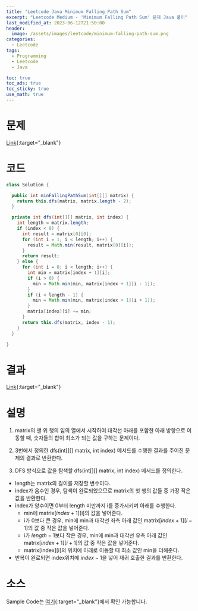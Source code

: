 ```yaml
---
title: "Leetcode Java Minimum Falling Path Sum"
excerpt: "Leetcode Medium - 'Minimum Falling Path Sum' 문제 Java 풀이"
last_modified_at: 2023-06-12T21:50:00
header:
  image: /assets/images/leetcode/minimum-falling-path-sum.png
categories:
  - Leetcode
tags:
  - Programming
  - Leetcode
  - Java

toc: true
toc_ads: true
toc_sticky: true
use_math: true
---
```

# 문제
[Link](https://leetcode.com/problems/minimum-falling-path-sum){:target="_blank"}

# 코드
```java
class Solution {

  public int minFallingPathSum(int[][] matrix) {
    return this.dfs(matrix, matrix.length - 2);
  }

  private int dfs(int[][] matrix, int index) {
    int length = matrix.length;
    if (index < 0) {
      int result = matrix[0][0];
      for (int i = 1; i < length; i++) {
        result = Math.min(result, matrix[0][i]);
      }
      return result;
    } else {
      for (int i = 0; i < length; i++) {
        int min = matrix[index + 1][i];
        if (i > 0) {
          min = Math.min(min, matrix[index + 1][i - 1]);
        }
        if (i < length - 1) {
          min = Math.min(min, matrix[index + 1][i + 1]);
        }
        matrix[index][i] += min;
      }
      return this.dfs(matrix, index - 1);
    }
  }

}
```

# 결과
[Link](https://leetcode.com/problems/minimum-falling-path-sum/submissions/969588545/){:target="_blank"}

# 설명
1. matrix의 맨 위 행의 임의 열에서 시작하여 대각선 아래를 포함한 아래 방향으로 이동할 때, 숫자들의 합이 최소가 되는 값을 구하는 문제이다.

2. 3번에서 정의한 dfs(int[][] matrix, int index) 메서드를 수행한 결과를 주어진 문제의 결과로 반환한다.

3. DFS 방식으로 값을 탐색할 dfs(int[][] matrix, int index) 메서드를 정의한다.
- length는 matrix의 길이를 저장할 변수이다.
- index가 음수인 경우, 탐색이 완료되었으므로 matrix의 첫 행의 값들 중 가장 작은 값을 반환한다.
- index가 양수이면 0부터 length 미만까지 i를 증가시키며 아래를 수행한다.
  - min에 matrix[$index + 1$][i]의 값을 넣어준다.
  - i가 0보다 큰 경우, min에 min과 대각선 좌측 아래 값인 matrix[$index + 1$][$i - 1$]의 값 중 작은 값을 넣어준다.
  - i가 $length - 1$보다 작은 경우, min에 min과 대각선 우측 아래 값인 matrix[$index + 1$][$i + 1$]의 값 중 작은 값을 넣어준다.
  - matrix[index][i]의 위치에 아래로 이동할 때 최소 값인 min을 더해준다.
- 반복이 완료되면 index위치에 $index - 1$을 넣어 재귀 호출한 결과를 반환한다.

# 소스
Sample Code는 [여기](https://github.com/GracefulSoul/leetcode/blob/master/src/main/java/gracefulsoul/problems/MinimumFallingPathSum.java){:target="_blank"}에서 확인 가능합니다.